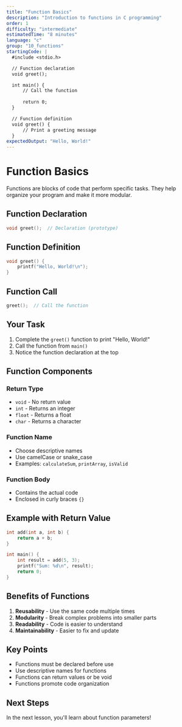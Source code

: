 ```yaml
---
title: "Function Basics"
description: "Introduction to functions in C programming"
order: 1
difficulty: "intermediate"
estimatedTime: "8 minutes"
language: "c"
group: "10_functions"
startingCode: |
  #include <stdio.h>

  // Function declaration
  void greet();

  int main() {
      // Call the function
      
      return 0;
  }

  // Function definition
  void greet() {
      // Print a greeting message
  }
expectedOutput: "Hello, World!"
---
```


# Function Basics

Functions are blocks of code that perform specific tasks. They help organize your program and make it more modular.

## Function Declaration

```c
void greet();  // Declaration (prototype)
```

## Function Definition

```c
void greet() {
    printf("Hello, World!\n");
}
```

## Function Call

```c
greet();  // Call the function
```

## Your Task

1. Complete the `greet()` function to print "Hello, World!"
2. Call the function from `main()`
3. Notice the function declaration at the top

## Function Components

### Return Type

- `void` - No return value
- `int` - Returns an integer
- `float` - Returns a float
- `char` - Returns a character

### Function Name

- Choose descriptive names
- Use camelCase or snake_case
- Examples: `calculateSum`, `printArray`, `isValid`

### Function Body

- Contains the actual code
- Enclosed in curly braces `{}`

## Example with Return Value

```c
int add(int a, int b) {
    return a + b;
}

int main() {
    int result = add(5, 3);
    printf("Sum: %d\n", result);
    return 0;
}
```

## Benefits of Functions

1. **Reusability** - Use the same code multiple times
2. **Modularity** - Break complex problems into smaller parts
3. **Readability** - Code is easier to understand
4. **Maintainability** - Easier to fix and update

## Key Points

- Functions must be declared before use
- Use descriptive names for functions
- Functions can return values or be void
- Functions promote code organization

## Next Steps

In the next lesson, you'll learn about function parameters!

